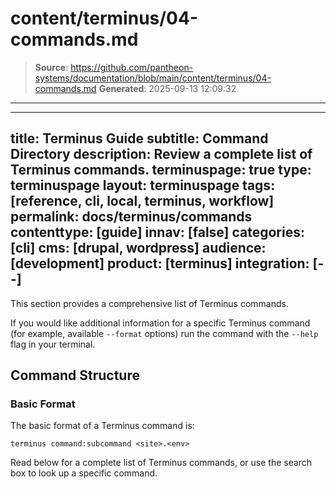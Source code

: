 # content/terminus/04-commands.md

> **Source**: https://github.com/pantheon-systems/documentation/blob/main/content/terminus/04-commands.md
> **Generated**: 2025-09-13 12:09:32

---

---
title: Terminus Guide
subtitle: Command Directory
description: Review a complete list of Terminus commands.
terminuspage: true
type: terminuspage
layout: terminuspage
tags: [reference, cli, local, terminus, workflow]
permalink: docs/terminus/commands
contenttype: [guide]
innav: [false]
categories: [cli]
cms: [drupal, wordpress]
audience: [development]
product: [terminus]
integration: [--]
---

This section provides a comprehensive list of Terminus commands.

<Alert title="Note" type="info">

If you would like additional information for a specific Terminus command (for example, available `--format` options) run the command with the `--help` flag in your terminal.

</Alert>

## Command Structure

### Basic Format

The basic format of a Terminus command is:

```bash{promptUser: user}
terminus command:subcommand <site>.<env>
```

Read below for a complete list of Terminus commands, or use the search box to look up a specific command.

<Commands />